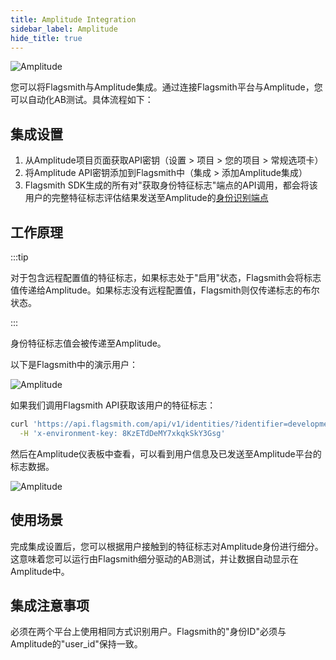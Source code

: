 ```yaml
---
title: Amplitude Integration
sidebar_label: Amplitude
hide_title: true
---
```


![Amplitude](/img/integrations/amplitude/amplitude-logo.svg)

您可以将Flagsmith与Amplitude集成。通过连接Flagsmith平台与Amplitude，您可以自动化AB测试。具体流程如下：

## 集成设置

1. 从Amplitude项目页面获取API密钥（设置 > 项目 > 您的项目 > 常规选项卡）
2. 将Amplitude API密钥添加到Flagsmith中（集成 > 添加Amplitude集成）
3. Flagsmith SDK生成的所有对"获取身份特征标志"端点的API调用，都会将该用户的完整特征标志评估结果发送至Amplitude的[身份识别端点](https://developers.amplitude.com/docs/identify-api)

## 工作原理

:::tip

对于包含远程配置值的特征标志，如果标志处于"启用"状态，Flagsmith会将标志值传递给Amplitude。如果标志没有远程配置值，Flagsmith则仅传递标志的布尔状态。

:::

身份特征标志值会被传递至Amplitude。

以下是Flagsmith中的演示用户：

![Amplitude](/img/integrations/amplitude/amplitude-integration-2.png)

如果我们调用Flagsmith API获取该用户的特征标志：

```bash
curl 'https://api.flagsmith.com/api/v1/identities/?identifier=development_user_123456' \
  -H 'x-environment-key: 8KzETdDeMY7xkqkSkY3Gsg'
```

然后在Amplitude仪表板中查看，可以看到用户信息及已发送至Amplitude平台的标志数据。

![Amplitude](/img/integrations/amplitude/amplitude-integration-1.png)

## 使用场景

完成集成设置后，您可以根据用户接触到的特征标志对Amplitude身份进行细分。这意味着您可以运行由Flagsmith细分驱动的AB测试，并让数据自动显示在Amplitude中。

## 集成注意事项

必须在两个平台上使用相同方式识别用户。Flagsmith的"身份ID"必须与Amplitude的"user_id"保持一致。